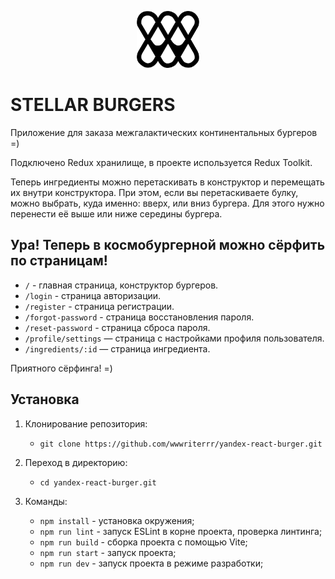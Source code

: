 <p align="center"><img src="./public/wm.svg" alt="wm" width="100"/></p>

# STELLAR BURGERS

Приложение для заказа межгалактических континентальных бургеров =)

Подключено Redux хранилище, в проекте используется Redux Toolkit. 

Теперь ингредиенты можно перетаскивать в конструктор и перемещать их внутри конструктора. При этом, если вы перетаскиваете булку, можно выбрать, куда именно: вверх, или вниз бургера. Для этого нужно перенести её выше или ниже середины бургера.

## Ура! Теперь в космобургерной можно сёрфить по страницам!

   - ```/``` - главная страница, конструктор бургеров.
   - ```/login``` - страница авторизации.
   - ```/register``` - страница регистрации.
   - ```/forgot-password``` - страница восстановления пароля.
   - ```/reset-password``` - страница сброса пароля.
   - ```/profile/settings``` — страница с настройками профиля пользователя.
   - ```/ingredients/:id``` — страница ингредиента.

Приятного сёрфинга! =)

## Установка

1. Клонирование репозитория:

   - ```git clone https://github.com/wwwriterrr/yandex-react-burger.git```

2. Переход в директорию:

   - ```cd yandex-react-burger.git```

3. Команды:
   - ```npm install``` - установка окружения;
   - ```npm run lint``` - запуск ESLint в корне проекта, проверка линтинга;
   - ```npm run build``` - сборка проекта с помощью Vite;
   - ```npm run start``` - запуск проекта;
   - ```npm run dev``` - запуск проекта в режиме разработки;
